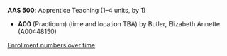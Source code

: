 **AAS 500**: Apprentice Teaching (1–4 units, by 1)

- **A00** (Practicum) (time and location TBA) by Butler, Elizabeth Annette (A00448150)

[Enrollment numbers over time](./AAS500.tsv)
